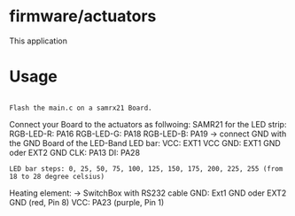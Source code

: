 firmware/actuators
================
This application 

Usage
=====

```

Flash the main.c on a samrx21 Board.
```

Connect your Board to the actuators as follwoing:
SAMR21 for the LED strip:
	RGB-LED-R: PA16
	RGB-LED-G: PA18
	RGB-LED-B: PA19
	-> connect GND with the GND Board of the LED-Band
LED bar:
	VCC: EXT1 VCC
	GND: EXT1 GND oder EXT2 GND
	CLK: PA13
	DI: PA28
		
	LED bar steps: 0, 25, 50, 75, 100, 125, 150, 175, 200, 225, 255 (from 18 to 28 degree celsius)

Heating element:
-> SwitchBox with RS232 cable
	GND: Ext1 GND oder EXT2 GND (red, Pin 8)
	VCC: PA23 (purple, Pin 1)
